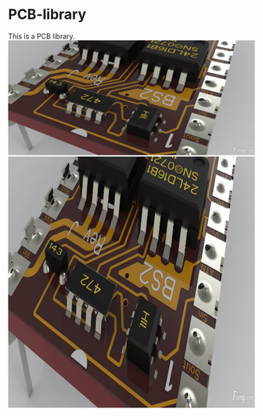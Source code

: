 # PCB-library
This is a PCB library.
![PCB](img/PCB.jpg "PCB")
<img src="img/PCb.jpg" weidth="1101" height="512"></img>
      
